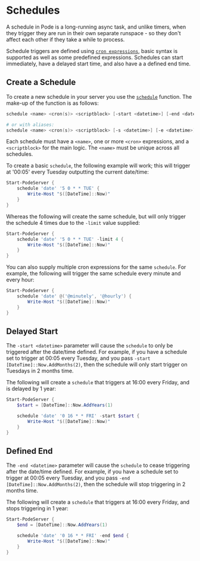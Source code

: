 # Schedules

A schedule in Pode is a long-running async task, and unlike timers, when they trigger they are run in their own separate runspace - so they don't affect each other if they take a while to process.

Schedule triggers are defined using [`cron expressions`](../Misc/CronExpressions), basic syntax is supported as well as some predefined expressions. Schedules can start immediately, have a delayed start time, and also have a a defined end time.

## Create a Schedule

To create a new schedule in your server you use the [`schedule`](../../Functions/Core/Schedule) function. The make-up of the function is as follows:

```powershell
schedule <name> <cron(s)> <scriptblock> [-start <datetime>] [-end <datetime>] [-limit <int>]

# or with aliases:
schedule <name> <cron(s)> <scriptblock> [-s <datetime>] [-e <datetime>] [-l <int>]
```

Each schedule must have a `<name>`, one or more `<cron>` expressions, and a `<scriptblock>` for the main logic. The `<name>` must be unique across all schedules.

To create a basic `schedule`, the following example will work; this will trigger at '00:05' every Tuesday outputting the current date/time:

```powershell
Start-PodeServer {
    schedule 'date' '5 0 * * TUE' {
        Write-Host "$([DateTime]::Now)"
    }
}
```

Whereas the following will create the same schedule, but will only trigger the schedule 4 times due to the `-limit` value supplied:

```powershell
Start-PodeServer {
    schedule 'date' '5 0 * * TUE' -limit 4 {
        Write-Host "$([DateTime]::Now)"
    }
}
```

You can also supply multiple cron expressions for the same `schedule`. For example, the following will trigger the same schedule every minute and every hour:

```powershell
Start-PodeServer {
    schedule 'date' @('@minutely', '@hourly') {
        Write-Host "$([DateTime]::Now)"
    }
}
```

## Delayed Start

The `-start <datetime>` parameter will cause the `schedule` to only be triggered after the date/time defined. For example, if you have a schedule set to trigger at 00:05 every Tuesday, and you pass `-start [DateTime]::Now.AddMonths(2)`, then the schedule will only start trigger on Tuesdays in 2 months time.

The following will create a `schedule` that triggers at 16:00 every Friday, and is delayed by 1 year:

```powershell
Start-PodeServer {
    $start = [DateTime]::Now.AddYears(1)

    schedule 'date' '0 16 * * FRI' -start $start {
        Write-Host "$([DateTime]::Now)"
    }
}
```

## Defined End

The `-end <datetime>` parameter will cause the `schedule` to cease triggering after the date/time defined. For example, if you have a schedule set to trigger at 00:05 every Tuesday, and you pass `-end [DateTime]::Now.AddMonths(2)`, then the schedule will stop triggering in 2 months time.

The following will create a `schedule` that triggers at 16:00 every Friday, and stops triggering in 1 year:

```powershell
Start-PodeServer {
    $end = [DateTime]::Now.AddYears(1)

    schedule 'date' '0 16 * * FRI' -end $end {
        Write-Host "$([DateTime]::Now)"
    }
}
```